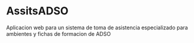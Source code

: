 # AssitsADSO
Aplicacion web para un sistema de toma de asistencia especializado para ambientes y fichas de formacion de ADSO
